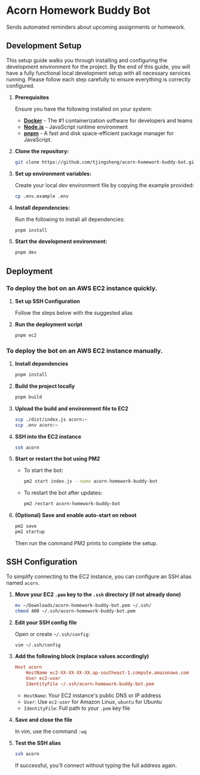 # Acorn Homework Buddy Bot

Sends automated reminders about upcoming assignments or homework.

## Development Setup

This setup guide walks you through installing and configuring the development environment for the project. By the end of this guide, you will have a fully functional local development setup with all necessary services running. Please follow each step carefully to ensure everything is correctly configured.

1. **Prerequisites**

   Ensure you have the following installed on your system:

   - [**Docker**](https://www.docker.com/products/docker-desktop/) - The #1 containerization software for developers and teams
   - [**Node.js**](https://nodejs.org/en/download/) - JavaScript runtime environment
   - [**pnpm**](https://pnpm.io/installation/) - A fast and disk space-efficient package manager for JavaScript.

2. **Clone the repository:**

   ```sh
   git clone https://github.com/tjingsheng/acorn-homework-buddy-bot.git
   ```

3. **Set up environment variables:**

   Create your local dev environment file by copying the example provided:

   ```sh
   cp .env.example .env
   ```

4. **Install dependencies:**

   Run the following to install all dependencies:

   ```sh
   pnpm install
   ```

5. **Start the development environment:**

   ```sh
   pnpm dev
   ```

## Deployment

### To deploy the bot on an AWS EC2 instance quickly.

1. **Set up SSH Configuration**

   Follow the steps below with the suggested alias

2. **Run the deployment script**

   ```sh
   pnpm ec2
   ```

### To deploy the bot on an AWS EC2 instance manually.

1. **Install dependencies**

   ```sh
   pnpm install
   ```

2. **Build the project locally**

   ```sh
   pnpm build
   ```

3. **Upload the build and environment file to EC2**

   ```sh
   scp ./dist/index.js acorn:~
   scp .env acorn:~
   ```

4. **SSH into the EC2 instance**

   ```sh
   ssh acorn
   ```

5. **Start or restart the bot using PM2**

   - To start the bot:

     ```sh
     pm2 start index.js --name acorn-homework-buddy-bot
     ```

   - To restart the bot after updates:

     ```sh
     pm2 restart acorn-homework-buddy-bot
     ```

6. **(Optional) Save and enable auto-start on reboot**

   ```sh
   pm2 save
   pm2 startup
   ```

   Then run the command PM2 prints to complete the setup.

## SSH Configuration

To simplify connecting to the EC2 instance, you can configure an SSH alias named `acorn`.

1. **Move your EC2 `.pem` key to the `.ssh` directory (if not already done)**

   ```sh
   mv ~/Downloads/acorn-homework-buddy-bot.pem ~/.ssh/
   chmod 400 ~/.ssh/acorn-homework-buddy-bot.pem
   ```

2. **Edit your SSH config file**

   Open or create `~/.ssh/config`:

   ```sh
   vim ~/.ssh/config
   ```

3. **Add the following block (replace values accordingly)**

   ```ini
   Host acorn
       HostName ec2-XX-XX-XX-XX.ap-southeast-1.compute.amazonaws.com
       User ec2-user
       IdentityFile ~/.ssh/acorn-homework-buddy-bot.pem
   ```

   - `HostName`: Your EC2 instance's public DNS or IP address
   - `User`: Use `ec2-user` for Amazon Linux, `ubuntu` for Ubuntu
   - `IdentityFile`: Full path to your `.pem` key file

4. **Save and close the file**

   In vim, use the command `:wq`

5. **Test the SSH alias**

   ```sh
   ssh acorn
   ```

   If successful, you’ll connect without typing the full address again.
